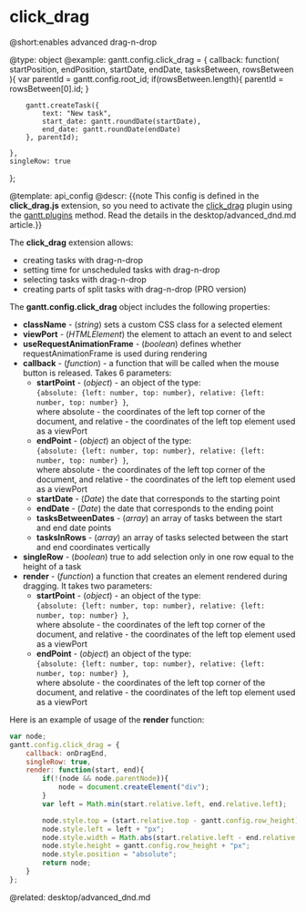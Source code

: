 click_drag
=============

@short:enables advanced drag-n-drop
	

@type: object
@example:
gantt.config.click_drag = {
    callback: function(
        startPosition,
        endPosition,
        startDate,
        endDate,
        tasksBetween,
        rowsBetween
    ){
        var parentId = gantt.config.root_id;
        if(rowsBetween.length){
            parentId = rowsBetween[0].id;
        }

        gantt.createTask({
            text: "New task",
            start_date: gantt.roundDate(startDate),
            end_date: gantt.roundDate(endDate)
        }, parentId);

    },
    singleRow: true
};

@template:	api_config
@descr:
{{note This config is defined in the **click_drag.js** extension, so you need to activate the [click_drag](desktop/extensions_list.md#advanceddragndrop) plugin using the [gantt.plugins](api/gantt_plugins.md) method. Read the details in the desktop/advanced_dnd.md article.}}

The **click_drag** extension allows:

- creating tasks with drag-n-drop
- setting time for unscheduled tasks with drag-n-drop
- selecting tasks with drag-n-drop
- creating parts of split tasks with drag-n-drop (PRO version)

The **gantt.config.click_drag** object includes the following properties:

- **className** -  (*string*) sets a custom CSS class for a selected element
- **viewPort** - (*HTMLElement*) the element to attach an event to and select
- **useRequestAnimationFrame** - (*boolean*) defines whether requestAnimationFrame is used during rendering
- **callback** - (*function*) - a function that will be called when the mouse button is released. Takes 6 parameters:
	- **startPoint** - (*object*) - an object of the type: <br>
    `{absolute: {left: number, top: number}, relative: {left: number, top: number} }`, <br>
	where absolute - the coordinates of the left top corner of the document, and relative - the coordinates of the left top element used as a viewPort 
	- **endPoint** - (*object*) an object of the type: <br>
    `{absolute: {left: number, top: number}, relative: {left: number, top: number} }`, <br>
	where absolute - the coordinates of the left top corner of the document, and relative - the coordinates of the left top element used as a viewPort 
 	- **startDate** - (*Date*) the date that corresponds to the starting point
	- **endDate** - (*Date*) the date that corresponds to the ending point
	- **tasksBetweenDates** - (*array*) an array of tasks between the start and end date points
	- **tasksInRows** - (*array*) an array of tasks selected between the start and end coordinates vertically
- **singleRow** - (*boolean*) true to add selection only in one row equal to the height of a task
- **render** - (*function*) a function that creates an element rendered during dragging. It takes two parameters: 
	- **startPoint** - (*object*) - an object of the type:<br>
    `{absolute: {left: number, top: number}, relative: {left: number, top: number} }`, <br>
	where absolute - the coordinates of the left top corner of the document, and relative - the coordinates of the left top element used as a viewPort 
	- **endPoint** - (*object*) an object of the type: <br>
    `{absolute: {left: number, top: number}, relative: {left: number, top: number} }`, <br>
	where absolute - the coordinates of the left top corner of the document, and relative - the coordinates of the left top element used as a viewPort

Here is an example of usage of the **render** function:

~~~js
var node;
gantt.config.click_drag = {
    callback: onDragEnd,
    singleRow: true,
    render: function(start, end){
        if(!(node && node.parentNode)){
            node = document.createElement("div");
        }
        var left = Math.min(start.relative.left, end.relative.left);

        node.style.top = (start.relative.top - gantt.config.row_height) + "px";
        node.style.left = left + "px";
        node.style.width = Math.abs(start.relative.left - end.relative.left) + "px";
        node.style.height = gantt.config.row_height + "px";
        node.style.position = "absolute";
        return node;
    }
};
~~~

@related:
desktop/advanced_dnd.md